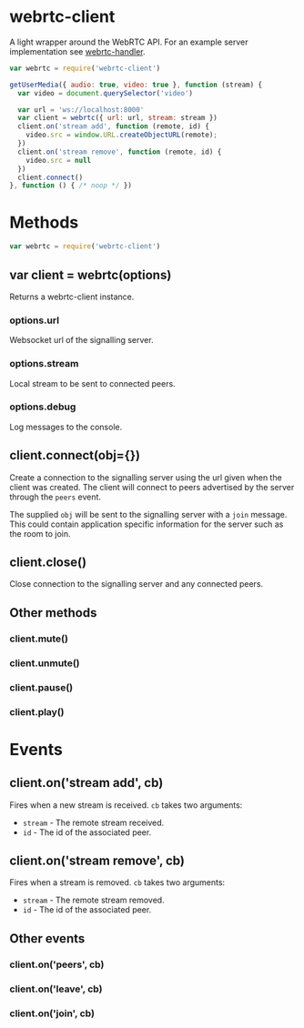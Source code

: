 # webrtc-client

A light wrapper around the WebRTC API.
For an example server implementation see [webrtc-handler](http://github.com/nmtmason/webrtc-handler).

``` js
var webrtc = require('webrtc-client')

getUserMedia({ audio: true, video: true }, function (stream) {
  var video = document.querySelector('video')

  var url = 'ws://localhost:8000'
  var client = webrtc({ url: url, stream: stream })
  client.on('stream add', function (remote, id) {
    video.src = window.URL.createObjectURL(remote);
  })
  client.on('stream remove', function (remote, id) {
    video.src = null
  })
  client.connect()
}, function () { /* noop */ })
```

# Methods

``` js
var webrtc = require('webrtc-client')
```

## var client = webrtc(options)

Returns a webrtc-client instance.

### options.url
Websocket url of the signalling server.
### options.stream
Local stream to be sent to connected peers.
### options.debug
Log messages to the console.

## client.connect(obj={})

Create a connection to the signalling server using the url given when the client was created.
The client will connect to peers advertised by the server through the `peers` event.

The supplied `obj` will be sent to the signalling server with a `join` message.
This could contain application specific information for the server such as the room to join.

## client.close()

Close connection to the signalling server and any connected peers.

## Other methods
### client.mute()
### client.unmute()
### client.pause()
### client.play()

# Events

## client.on('stream add', cb)

Fires when a new stream is received. `cb` takes two arguments:
* `stream` - The remote stream received.
* `id` - The id of the associated peer.

## client.on('stream remove', cb)

Fires when a stream is removed. `cb` takes two arguments:
* `stream` - The remote stream removed.
* `id` - The id of the associated peer.

## Other events
### client.on('peers', cb)
### client.on('leave', cb)
### client.on('join', cb)

